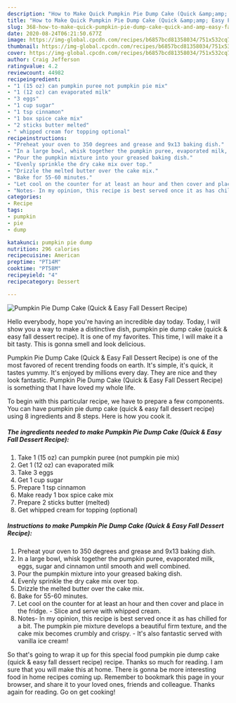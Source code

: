 ```yaml
---
description: "How to Make Quick Pumpkin Pie Dump Cake (Quick &amp;amp; Easy Fall Dessert Recipe)"
title: "How to Make Quick Pumpkin Pie Dump Cake (Quick &amp;amp; Easy Fall Dessert Recipe)"
slug: 368-how-to-make-quick-pumpkin-pie-dump-cake-quick-and-amp-easy-fall-dessert-recipe
date: 2020-08-24T06:21:50.677Z
image: https://img-global.cpcdn.com/recipes/b6857bcd81358034/751x532cq70/pumpkin-pie-dump-cake-quick-easy-fall-dessert-recipe-recipe-main-photo.jpg
thumbnail: https://img-global.cpcdn.com/recipes/b6857bcd81358034/751x532cq70/pumpkin-pie-dump-cake-quick-easy-fall-dessert-recipe-recipe-main-photo.jpg
cover: https://img-global.cpcdn.com/recipes/b6857bcd81358034/751x532cq70/pumpkin-pie-dump-cake-quick-easy-fall-dessert-recipe-recipe-main-photo.jpg
author: Craig Jefferson
ratingvalue: 4.2
reviewcount: 44982
recipeingredient:
- "1 (15 oz) can pumpkin puree not pumpkin pie mix"
- "1 (12 oz) can evaporated milk"
- "3 eggs"
- "1 cup sugar"
- "1 tsp cinnamon"
- "1 box spice cake mix"
- "2 sticks butter melted"
- " whipped cream for topping optional"
recipeinstructions:
- "Preheat your oven to 350 degrees and grease and 9x13 baking dish."
- "In a large bowl, whisk together the pumpkin puree, evaporated milk, eggs, sugar and cinnamon until smooth and well combined."
- "Pour the pumpkin mixture into your greased baking dish."
- "Evenly sprinkle the dry cake mix over top."
- "Drizzle the melted butter over the cake mix."
- "Bake for 55-60 minutes."
- "Let cool on the counter for at least an hour and then cover and place in the fridge. Slice and serve with whipped cream."
- "Notes- In my opinion, this recipe is best served once it as has chilled for a bit. The pumpkin pie mixture develops a beautiful firm texture, and the cake mix becomes crumbly and crispy. It&#39;s also fantastic served with vanilla ice cream!"
categories:
- Recipe
tags:
- pumpkin
- pie
- dump

katakunci: pumpkin pie dump 
nutrition: 296 calories
recipecuisine: American
preptime: "PT14M"
cooktime: "PT58M"
recipeyield: "4"
recipecategory: Dessert

---
```



![Pumpkin Pie Dump Cake (Quick &amp; Easy Fall Dessert Recipe)](https://img-global.cpcdn.com/recipes/b6857bcd81358034/751x532cq70/pumpkin-pie-dump-cake-quick-easy-fall-dessert-recipe-recipe-main-photo.jpg)

Hello everybody, hope you're having an incredible day today. Today, I will show you a way to make a distinctive dish, pumpkin pie dump cake (quick &amp; easy fall dessert recipe). It is one of my favorites. This time, I will make it a bit tasty. This is gonna smell and look delicious.

Pumpkin Pie Dump Cake (Quick &amp; Easy Fall Dessert Recipe) is one of the most favored of recent trending foods on earth. It's simple, it's quick, it tastes yummy. It's enjoyed by millions every day. They are nice and they look fantastic. Pumpkin Pie Dump Cake (Quick &amp; Easy Fall Dessert Recipe) is something that I have loved my whole life.




To begin with this particular recipe, we have to prepare a few components. You can have pumpkin pie dump cake (quick &amp; easy fall dessert recipe) using 8 ingredients and 8 steps. Here is how you cook it.

<!--inarticleads1-->

##### The ingredients needed to make Pumpkin Pie Dump Cake (Quick &amp; Easy Fall Dessert Recipe):

1. Take 1 (15 oz) can pumpkin puree (not pumpkin pie mix)
1. Get 1 (12 oz) can evaporated milk
1. Take 3 eggs
1. Get 1 cup sugar
1. Prepare 1 tsp cinnamon
1. Make ready 1 box spice cake mix
1. Prepare 2 sticks butter (melted)
1. Get  whipped cream for topping (optional)




<!--inarticleads2-->

##### Instructions to make Pumpkin Pie Dump Cake (Quick &amp; Easy Fall Dessert Recipe):

1. Preheat your oven to 350 degrees and grease and 9x13 baking dish.
1. In a large bowl, whisk together the pumpkin puree, evaporated milk, eggs, sugar and cinnamon until smooth and well combined.
1. Pour the pumpkin mixture into your greased baking dish.
1. Evenly sprinkle the dry cake mix over top.
1. Drizzle the melted butter over the cake mix.
1. Bake for 55-60 minutes.
1. Let cool on the counter for at least an hour and then cover and place in the fridge. - Slice and serve with whipped cream.
1. Notes- In my opinion, this recipe is best served once it as has chilled for a bit. The pumpkin pie mixture develops a beautiful firm texture, and the cake mix becomes crumbly and crispy. - It&#39;s also fantastic served with vanilla ice cream!




So that's going to wrap it up for this special food pumpkin pie dump cake (quick &amp; easy fall dessert recipe) recipe. Thanks so much for reading. I am sure that you will make this at home. There is gonna be more interesting food in home recipes coming up. Remember to bookmark this page in your browser, and share it to your loved ones, friends and colleague. Thanks again for reading. Go on get cooking!
